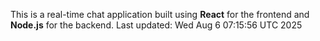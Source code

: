 This is a real-time chat application built using **React** for the frontend and **Node.js** for the backend.
Last updated: Wed Aug  6 07:15:56 UTC 2025
